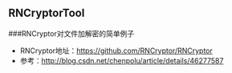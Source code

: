 ## RNCryptorTool

###RNCryptor对文件加解密的简单例子

> 
- RNCryptor地址：https://github.com/RNCryptor/RNCryptor
- 参考：http://blog.csdn.net/chenpolu/article/details/46277587